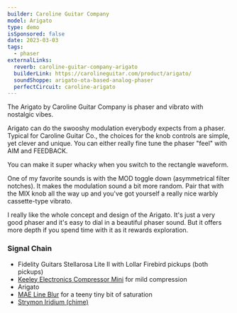 ```yaml
---
builder: Caroline Guitar Company
model: Arigato
type: demo
isSponsored: false
date: 2023-03-03
tags:
  - phaser
externalLinks:
  reverb: caroline-guitar-company-arigato
  builderLink: https://carolineguitar.com/product/arigato/
  soundShoppe: arigato-ota-based-analog-phaser
  perfectCircuit: caroline-arigato
---
```


The Arigato by Caroline Guitar Company is phaser and vibrato with nostalgic vibes.

Arigato can do the swooshy modulation everybody expects from a phaser. Typical for Caroline Guitar Co., the choices for the knob controls are simple, yet clever and unique. You can either really fine tune the phaser "feel" with AIM and FEEDBACK.

You can make it super whacky when you switch to the rectangle waveform.

One of my favorite sounds is with the MOD toggle down (asymmetrical filter notches). It makes the modulation sound a bit more random. Pair that with the MIX knob all the way up and you've got yourself a really nice warbly cassette-type vibrato.

I really like the whole concept and design of the Arigato. It's just a very good phaser and it's easy to dial in a beautiful phaser sound. But it offers more depth if you spend time with it as it rewards exploration.

### Signal Chain

- Fidelity Guitars Stellarosa Lite II with Lollar Firebird pickups (both pickups)
- [Keeley Electronics Compressor Mini](/demos/keeley-electronics-compressor-mini) for mild compression
- Arigato
- [MAE Line Blur](/demos/mask-audio-electronics-line-blur) for a teeny tiny bit of saturation
- [Strymon Iridium (chime)](/demos/strymon-iridium)
